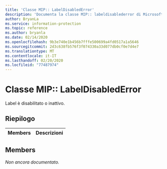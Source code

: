 ```yaml
---
title: 'Classe MIP:: LabelDisabledError'
description: 'Documenta la classe MIP:: labeldisablederror di Microsoft Information Protection (MIP) SDK.'
author: BryanLa
ms.service: information-protection
ms.topic: reference
ms.author: bryanla
ms.date: 02/14/2020
ms.openlocfilehash: 9b3e740e1b456b7fffe500699a4fd0517a1a5646
ms.sourcegitcommit: 2d3c638fb576f3f074330a33d077db0cf0e7d4e7
ms.translationtype: MT
ms.contentlocale: it-IT
ms.lasthandoff: 02/20/2020
ms.locfileid: "77487974"
---
```

# <a name="class-miplabeldisablederror"></a>Classe MIP:: LabelDisabledError 
Label è disabilitato o inattivo.
  
## <a name="summary"></a>Riepilogo
 Members                        | Descrizioni                                
--------------------------------|---------------------------------------------
  
## <a name="members"></a>Members
_Non ancora documentato._
